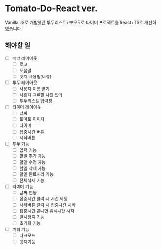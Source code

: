 # Tomato-Do-React ver.

Vanilla JS로 개발했던 투두리스트+뽀모도로 타이머 프로젝트를 React+TS로 개선하였습니다.

## 해야할 일

- [ ] 배너 레이아웃
  - [ ] 로고
  - [ ] 도움말
  - [ ] 뱃지 사용법(보류)
- [ ] 투두 레이아웃
  - [ ] 사용자 이름 받기
  - [ ] 사용자 프로필 사진 받기
  - [ ] 투두리스트 입력창
- [ ] 타이머 레이아웃
  - [ ] 날짜
  - [ ] 토마토 이미지
  - [ ] 타이머
  - [ ] 집중시간 버튼
  - [ ] 시작버튼
- [ ] 투두 기능
  - [ ] 입력 기능
  - [ ] 할일 추가 기능
  - [ ] 할일 수정 기능
  - [ ] 할일 삭제 기능
  - [ ] 할일 완료처리 기능
  - [ ] 전체삭제 기능
- [ ] 타이머 기능
  - [ ] 날짜 연동
  - [ ] 집중시간 클릭 시 시간 세팅
  - [ ] 시작버튼 클릭 시 집중시간 시작
  - [ ] 집중시간 끝나면 휴식시간 시작
  - [ ] 일시정지 기능
  - [ ] 초기화 기능
- [ ] 기타 기능
  - [ ] 다크모드
  - [ ] 뱃지기능
